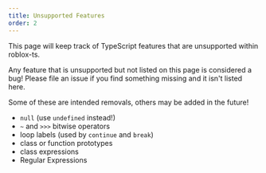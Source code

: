 ```yaml
---
title: Unsupported Features
order: 2
---
```


This page will keep track of TypeScript features that are unsupported within roblox-ts.

Any feature that is unsupported but not listed on this page is considered a bug! Please file an issue if you find something missing and it isn't listed here.

Some of these are intended removals, others may be added in the future!

- `null` (use `undefined` instead!)
- `~` and `>>>` bitwise operators
- loop labels (used by `continue` and `break`)
- class or function prototypes
- class expressions
- Regular Expressions